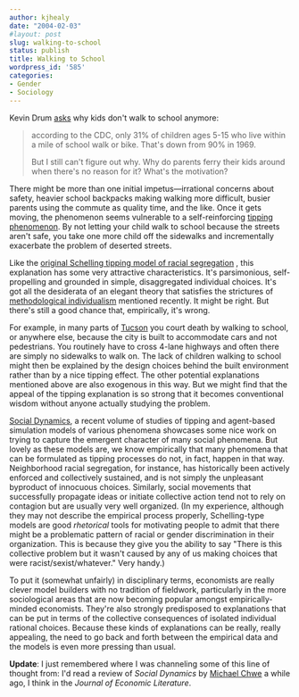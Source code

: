 ```yaml
---
author: kjhealy
date: "2004-02-03"
#layout: post
slug: walking-to-school
status: publish
title: Walking to School
wordpress_id: '585'
categories:
- Gender
- Sociology
---
```


Kevin Drum [asks](http://www.calpundit.com/archives/003176.html) why kids don't walk to school anymore:

> according to the CDC, only 31% of children ages 5-15 who live within a mile of school walk or bike. That's down from 90% in 1969.
>
> But I still can't figure out why. Why do parents ferry their kids around when there's no reason for it? What's the motivation?

There might be more than one initial impetus—irrational concerns about safety, heavier school backpacks making walking more difficult, busier parents using the commute as quality time, and the like. Once it gets moving, the phenomenon seems vulnerable to a self-reinforcing [tipping phenomenon](http://campuscgi.princeton.edu/~eszter/weblog/archives/00000030.html). By not letting your child walk to school because the streets aren't safe, you take one more child off the sidewalks and incrementally exacerbate the problem of deserted streets.

Like the [original Schelling tipping model of racial segregation](http://www.geocities.com/Athens/Academy/1147/tipping.html) , this explanation has some very attractive characteristics. It's parsimonious, self-propelling and grounded in simple, disaggregated individual choices. It's got all the desiderata of an elegant theory that satisfies the strictures of [methodological individualism](http://www.crookedtimber.org/archives/001258.html) mentioned recently. It might be right. But there's still a good chance that, empirically, it's wrong.

For example, in many parts of [Tucson](http://www.cs.arizona.edu/camera/) you court death by walking to school, or anywhere else, because the city is built to accommodate cars and not pedestrians. You routinely have to cross 4-lane highways and often there are simply no sidewalks to walk on. The lack of children walking to school might then be explained by the design choices behind the built environment rather than by a nice tipping effect. The other potential explanations mentioned above are also exogenous in this way. But we might find that the appeal of the tipping explanation is so strong that it becomes conventional wisdom without anyone actually studying the problem.

[Social Dynamics](http://www.amazon.com/exec/obidos/ASIN/0262541769/kieranhealysw-20/ref=nosim/), a recent volume of studies of tipping and agent-based simulation models of various phenomena showcases some nice work on trying to capture the emergent character of many social phenomena. But lovely as these models are, we know empirically that many phenomena that can be formulated as tipping processes do not, in fact, happen in that way. Neighborhood racial segregation, for instance, has historically been actively enforced and collectively sustained, and is not simply the unpleasant byproduct of innocuous choices. Similarly, social movements that successfully propagate ideas or initiate collective action tend not to rely on contagion but are usually very well organized. (In my experience, although they may not describe the empirical process properly, Schelling-type models are good *rhetorical* tools for motivating people to admit that there might be a problematic pattern of racial or gender discrimination in their organization. This is because they give you the ability to say "There is this collective problem but it wasn't caused by any of us making choices that were racist/sexist/whatever." Very handy.)

To put it (somewhat unfairly) in disciplinary terms, economists are really clever model builders with no tradition of fieldwork, particularly in the more sociological areas that are now becoming popular amongst empirically-minded economists. They're also strongly predisposed to explanations that can be put in terms of the collective consequences of isolated individual rational choices. Because these kinds of explanations can be really, really appealing, the need to go back and forth between the empirical data and the models is even more pressing than usual.

**Update**: I just remembered where I was channeling some of this line of thought from: I'd read a review of *Social Dynamics* by [Michael Chwe](http://www.chwe.net/michael/) a while ago, I think in the *Journal of Economic Literature*.
